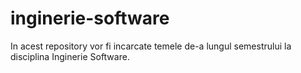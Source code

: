 # inginerie-software
In acest repository vor fi incarcate temele de-a lungul semestrului la disciplina Inginerie Software.
